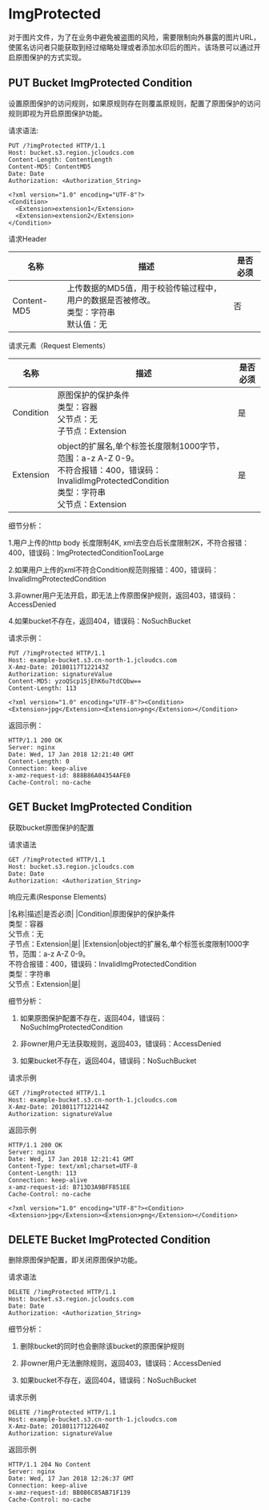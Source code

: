 # ImgProtected

对于图片文件，为了在业务中避免被盗图的风险，需要限制向外暴露的图片URL，使匿名访问者只能获取到经过缩略处理或者添加水印后的图片。该场景可以通过开启原图保护的方式实现。

## PUT Bucket ImgProtected Condition

设置原图保护的访问规则，如果原规则存在则覆盖原规则，配置了原图保护的访问规则即视为开启原图保护功能。

请求语法:

```
PUT /?imgProtected HTTP/1.1
Host: bucket.s3.region.jcloudcs.com
Content-Length: ContentLength
Content-MD5: ContentMD5
Date: Date
Authorization: <Authorization_String>

<?xml version="1.0" encoding="UTF-8"?> 
<Condition>
  <Extension>extension1</Extension>   
  <Extension>extension2</Extension> 
</Condition>

```

请求Header

|名称|描述|是否必须|
|-|-|-|
|Content-MD5|上传数据的MD5值，用于校验传输过程中，用户的数据是否被修改。<br>类型：字符串<br>默认值：无|否|

请求元素（Request Elements）

|名称|描述|是否必须|
|-|-|-|
|Condition|原图保护的保护条件<br>类型：容器<br>父节点：无<br>子节点：Extension|是|
|Extension|object的扩展名,单个标签长度限制1000字节，范围：a-z A-Z 0-9。<br>不符合报错：400，错误码：InvalidImgProtectedCondition<br>类型：字符串<br>父节点：Extension|是|

细节分析：

1.用户上传的http body 长度限制4K, xml去空白后长度限制2K，不符合报错：400，错误码：ImgProtectedConditionTooLarge

2.如果用户上传的xml不符合Condition规范则报错：400，错误码：InvalidImgProtectedCondition

3.非owner用户无法开启，即无法上传原图保护规则，返回403，错误码：AccessDenied

4.如果bucket不存在，返回404，错误码：NoSuchBucket

请求示例：

```
PUT /?imgProtected HTTP/1.1
Host: example-bucket.s3.cn-north-1.jcloudcs.com
X-Amz-Date: 20180117T122143Z
Authorization: signatureValue
Content-MD5: yzoQScp1SjEhK6u7tdCQbw==
Content-Length: 113

<?xml version="1.0" encoding="UTF-8"?><Condition><Extension>jpg</Extension><Extension>png</Extension></Condition>
```

返回示例：

```
HTTP/1.1 200 OK
Server: nginx
Date: Wed, 17 Jan 2018 12:21:40 GMT
Content-Length: 0
Connection: keep-alive
x-amz-request-id: 888B86A04354AFE0
Cache-Control: no-cache
```

## GET Bucket ImgProtected Condition

获取bucket原图保护的配置

请求语法

```
GET /?imgProtected HTTP/1.1
Host: bucket.s3.region.jcloudcs.com
Date: Date
Authorization: <Authorization_String>
```

响应元素(Response Elements)

|名称|描述|是否必须|
|Condition|原图保护的保护条件<br>类型：容器<br>父节点：无<br>子节点：Extension|是|
|Extension|object的扩展名,单个标签长度限制1000字节，范围：a-z A-Z 0-9。<br>不符合报错：400，错误码：InvalidImgProtectedCondition<br>类型：字符串<br>父节点：Extension|是|

细节分析：

1. 如果原图保护配置不存在，返回404，错误码：NoSuchImgProtectedCondition

2. 非owner用户无法获取规则，返回403，错误码：AccessDenied

3. 如果bucket不存在，返回404，错误码：NoSuchBucket

请求示例
```
GET /?imgProtected HTTP/1.1
Host: example-bucket.s3.cn-north-1.jcloudcs.com
X-Amz-Date: 20180117T122144Z
Authorization: signatureValue
```

返回示例
```
HTTP/1.1 200 OK
Server: nginx
Date: Wed, 17 Jan 2018 12:21:41 GMT
Content-Type: text/xml;charset=UTF-8
Content-Length: 113
Connection: keep-alive
x-amz-request-id: B713D3A9BFF851EE
Cache-Control: no-cache
 
<?xml version="1.0" encoding="UTF-8"?><Condition><Extension>jpg</Extension><Extension>png</Extension></Condition>
```

## DELETE Bucket ImgProtected Condition

删除原图保护配置，即关闭原图保护功能。

请求语法
```
DELETE /?imgProtected HTTP/1.1
Host: bucket.s3.region.jcloudcs.com
Date: Date
Authorization: <Authorization_String>
```
细节分析：

1. 删除bucket的同时也会删除该bucket的原图保护规则

2. 非owner用户无法删除规则，返回403，错误码：AccessDenied

3. 如果bucket不存在，返回404，错误码：NoSuchBucket

请求示例
```
DELETE /?imgProtected HTTP/1.1
Host: example-bucket.s3.cn-north-1.jcloudcs.com
X-Amz-Date: 20180117T122640Z
Authorization: signatureValue
```

返回示例
```
HTTP/1.1 204 No Content
Server: nginx
Date: Wed, 17 Jan 2018 12:26:37 GMT
Connection: keep-alive
x-amz-request-id: BB086C85AB71F139
Cache-Control: no-cache
```
